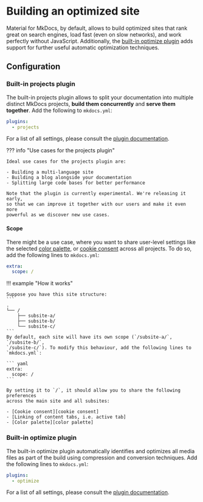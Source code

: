 # Building an optimized site

Material for MkDocs, by default, allows to build optimized sites that rank great
on search engines, load fast (even on slow networks), and work perfectly without
JavaScript. Additionally, the [built-in optimize plugin] adds support for
further useful automatic optimization techniques.

  [built-in optimize plugin]: #built-in-optimize-plugin

## Configuration

### Built-in projects plugin

<!-- md:sponsors -->
<!-- md:version insiders-4.38.0 -->
<!-- md:plugin [projects] – built-in -->
<!-- md:flag experimental -->

The built-in projects plugin allows to split your documentation into multiple
distinct MkDocs projects, __build them concurrently__ and
__serve them together__. Add the following to `mkdocs.yml`:

``` yaml
plugins:
  - projects
```

For a list of all settings, please consult the [plugin documentation].

  [projects]: ../plugins/projects.md
  [plugin documentation]: ../plugins/projects.md

??? info "Use cases for the projects plugin"

    Ideal use cases for the projects plugin are:

    - Building a multi-language site
    - Building a blog alongside your documentation
    - Splitting large code bases for better performance

    Note that the plugin is currently experimental. We're releasing it early,
    so that we can improve it together with our users and make it even more
    powerful as we discover new use cases.

#### Scope

<!-- md:version 8.0.0 -->
<!-- md:default none -->

There might be a use case, where you want to share user-level settings like
the selected [color palette], or [cookie consent] across all projects. To do
so, add the following lines to `mkdocs.yml`:

``` yaml
extra:
  scope: /
```

!!! example "How it works"

    Suppose you have this site structure:
    ```
    .
    └── /
        ├── subsite-a/
        ├── subsite-b/
        └── subsite-c/
    ```
    By default, each site will have its own scope (`/subsite-a/`, `/subsite-b/`,
    `/subsite-c/`). To modify this behaviour, add the following lines to
    `mkdocs.yml`:

    ``` yaml
    extra:
      scope: /
    ```

    By setting it to `/`, it should allow you to share the following preferences
    across the main site and all subsites:

    - [Cookie consent][cookie consent]
    - [Linking of content tabs, i.e. active tab]
    - [Color palette][color palette]

  [Scope support]: https://github.com/arshiacomplus/docs/releases/tag/8.0.0
  [cookie consent]: ../setup/ensuring-data-privacy.md#cookie-consent
  [Linking of content tabs, i.e. active tab]: ../reference/content-tabs.md
  [color palette]: ../setup/changing-the-colors.md#color-palette

### Built-in optimize plugin

<!-- md:sponsors -->
<!-- md:version insiders-4.29.0 -->
<!-- md:plugin [optimize] – built-in -->
<!-- md:flag experimental -->

The built-in optimize plugin automatically identifies and optimizes all media
files as part of the build using compression and conversion techniques. Add
the following lines to `mkdocs.yml`:

``` yaml
plugins:
  - optimize
```

For a list of all settings, please consult the [plugin documentation][optimize].

  [optimize]: ../plugins/optimize.md

